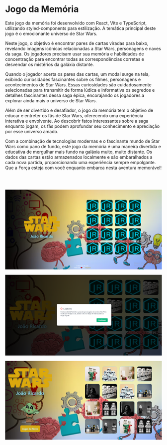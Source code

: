 # Jogo da Memória
Este jogo da memória foi desenvolvido com React, Vite e TypeScript, utilizando styled-components para estilização. A temática principal deste jogo é o emocionante universo de Star Wars.

Neste jogo, o objetivo é encontrar pares de cartas viradas para baixo, revelando imagens icônicas relacionadas a Star Wars, personagens e naves da saga. Os jogadores precisam usar sua memória e habilidades de concentração para encontrar todas as correspondências corretas e desvendar os mistérios da galáxia distante.

Quando o jogador acerta os pares das cartas, um modal surge na tela, exibindo curiosidades fascinantes sobre os filmes, personagens e acontecimentos de Star Wars. Essas curiosidades são cuidadosamente selecionadas para transmitir de forma lúdica e informativa os segredos e detalhes fascinantes dessa saga épica, encorajando os jogadores a explorar ainda mais o universo de Star Wars.

Além de ser divertido e desafiador, o jogo da memória tem o objetivo de educar e entreter os fãs de Star Wars, oferecendo uma experiência interativa e envolvente. Ao descobrir fatos interessantes sobre a saga enquanto jogam, os fãs podem aprofundar seu conhecimento e apreciação por esse universo amado.

Com a combinação de tecnologias modernas e o fascinante mundo de Star Wars como pano de fundo, este jogo da memória é uma maneira divertida e educativa de mergulhar mais fundo na galáxia muito, muito distante. Os dados das cartas estão armazenados localmente e são embaralhados a cada nova partida, proporcionando uma experiência sempre empolgante. Que a Força esteja com você enquanto embarca nesta aventura memorável!

<br><br/>

<img align="center" src="Print1.png"/>
<br><br/>
<img align="center" src="Print2.png"/>
<br><br/>
<img align="center" src="Print3.png"/>
